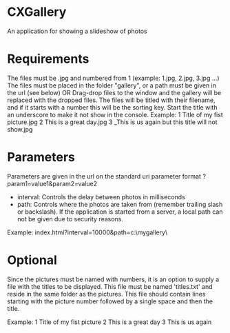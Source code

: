 # CXGallery
An application for showing a slideshow of photos

Requirements
============
The files must be .jpg and numbered from 1 (example: 1.jpg, 2.jpg, 3.jpg ...)
The files must be placed in the folder "gallery", or a path must be given in the url (see below)
OR
Drag-drop files to the window and the gallery will be replaced with the dropped files.
The files will be titled with their filename, and if it starts with a number this will be the sorting key.
Start the title with an underscore to make it not show in the console.
Example:
1 Title of my fist picture.jpg
2 This is a great day.jpg
3 _This is us again but this title will not show.jpg


Parameters
==========
Parameters are given in the url on the standard uri parameter format ?param1=value1&param2=value2

- interval: Controls the delay between photos in milliseconds
- path: Controls where the photos are taken from (remember trailing slash or backslash). If the application is started from a server, a local path can not be given due to security reasons.

Example:
index.html?interval=10000&path=c:\mygallery\

Optional
========
Since the pictures must be named with numbers, it is an option to supply a file with the titles to be displayed.
This file must be named 'titles.txt' and reside in the same folder as the pictures.
This file should contain lines starting with the picture number followed by a single space and then the title.

Example:
1 Title of my fist picture
2 This is a great day
3 This is us again
